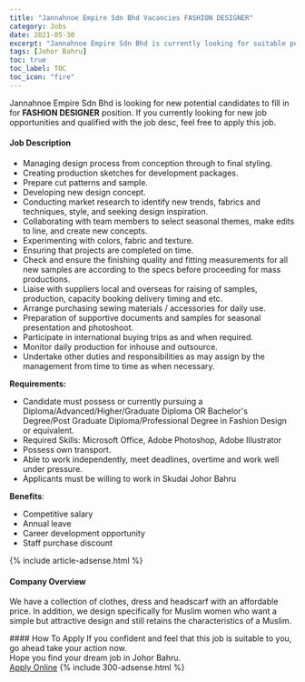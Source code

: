 ```yaml
---
title: "Jannahnoe Empire Sdn Bhd Vacancies FASHION DESIGNER" 
category: Jobs 
date: 2021-05-30 
excerpt: "Jannahnoe Empire Sdn Bhd is currently looking for suitable person to fill in the FASHION DESIGNER which based in Johor Bahru" 
tags: [Johor Bahru] 
toc: true 
toc_label: TOC 
toc_icon: "fire" 
--- 
```


<p>Jannahnoe Empire Sdn Bhd is looking for new potential candidates to fill in for <b>FASHION DESIGNER</b> position. If you currently looking for new job opportunities and qualified with the job desc, feel free to apply this job.
</p><div><div><h4>Job Description</h4></div><div><div><span><div><ul><li>Managing design process from conception through to final styling.</li><li>Creating production sketches for development packages.</li><li>Prepare cut patterns and sample.</li><li>Developing new design concept.</li><li>Conducting market research to identify new trends, fabrics and techniques, style, and seeking design inspiration.</li><li>Collaborating with team members to select seasonal themes, make edits to line, and create new concepts.</li><li>Experimenting with colors, fabric and texture.</li><li>Ensuring that projects are completed on time.</li><li>Check and ensure the finishing quality and fitting measurements for all new samples are according to the specs before proceeding for mass productions.</li><li>Liaise with suppliers local and overseas for raising of samples, production, capacity booking delivery timing and etc.</li><li>Arrange purchasing sewing materials / accessories for daily use.</li><li>Preparation of supportive documents and samples for seasonal presentation and photoshoot.</li><li>Participate in international buying trips as and when required.</li><li>Monitor daily production for inhouse and outsource.</li><li>Undertake other duties and responsibilities as may assign by the management from time to time as when necessary.</li></ul><p><strong>Requirements:</strong></p><ul><li>Candidate must possess or currently pursuing a Diploma/Advanced/Higher/Graduate Diploma OR Bachelor's Degree/Post Graduate Diploma/Professional Degree in Fashion Design or equivalent.</li><li>Required Skills: Microsoft Office, Adobe Photoshop, Adobe Illustrator</li><li>Possess own transport.</li><li>Able to work independently, meet deadlines, overtime and work well under pressure.</li><li>Applicants must be willing to work in Skudai Johor Bahru</li></ul><p><strong>Benefits</strong>:</p><ul><li><span>Competitive salary</span></li><li><span>Annual leave</span></li><li><span>Career development opportunity</span></li><li><span>Staff purchase discount</span></li></ul></div></span></div></div></div> 
{% include article-adsense.html %} 
<div><div><h4>Company Overview</h4></div><div><div><span><div><p>We have a collection of clothes, dress and headscarf with an affordable price. In addition, we design specifically for Muslim women who want a simple but attractive design and still retains the characteristics of a Muslim.</p></div></span></div></div></div> 
#### How To Apply 
If you confident and feel that this job is suitable to you, go ahead take your action now. <br/> 
Hope you find your dream job in Johor Bahru. <br/> 
<a href="https://www.jobstreet.com.my/en/job/fashion-designer-4571705?jobId=jobstreet-my-job-4571705&" class="btn btn--info" target="_blank" rel="nofollow noopenner">Apply Online</a> 
{% include 300-adsense.html %} 